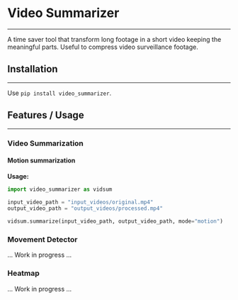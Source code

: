 # Video Summarizer

---

A time saver tool that transform long footage in a short video keeping the meaningful parts. 
Useful to compress video surveillance footage.

## Installation

---
Use `pip install video_summarizer`.


## Features / Usage

---

### Video Summarization

#### Motion summarization
**Usage:**
```python
import video_summarizer as vidsum

input_video_path = "input_videos/original.mp4"
output_video_path = "output_videos/processed.mp4"

vidsum.summarize(input_video_path, output_video_path, mode="motion")

```

### Movement Detector
... Work in progress ...

### Heatmap
... Work in progress ...